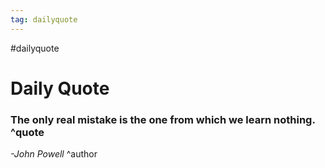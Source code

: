 ```yaml
---
tag: dailyquote
---
```


#dailyquote

# Daily Quote

### The only real mistake is the one from which we learn nothing. ^quote
*-John Powell* ^author
